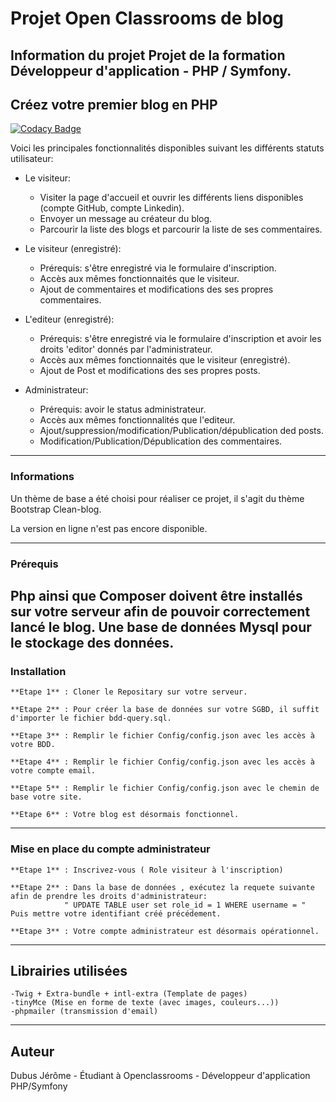 # Projet Open Classrooms de blog

Information du projet
Projet de la formation Développeur d'application - PHP / Symfony.
----------------------------------------------------------------------------------------
## Créez votre premier blog en PHP

[![Codacy Badge](https://app.codacy.com/project/badge/Grade/509a2ed4471249838004b6aec1d100e7)](https://app.codacy.com/gh/D-Jerome/Blog/dashboard?utm_source=gh&utm_medium=referral&utm_content=&utm_campaign=Badge_grade)

Voici les principales fonctionnalités disponibles suivant les différents statuts utilisateur:

* Le visiteur:

    * Visiter la page d'accueil et ouvrir les différents liens disponibles (compte GitHub, compte Linkedin).
    * Envoyer un message au créateur du blog.
    * Parcourir la liste des blogs et parcourir la liste de ses commentaires.

* Le visiteur (enregistré):

    * Prérequis: s'être enregistré via le formulaire d'inscription.
    * Accès aux mêmes fonctionnaités que le visiteur.
    * Ajout de commentaires et modifications des ses propres commentaires.

* L'editeur (enregistré):

    * Prérequis: s'être enregistré via le formulaire d'inscription et avoir les droits 'editor' donnés par l'administrateur.
    * Accès aux mêmes fonctionnaités que le visiteur (enregistré).
    * Ajout de Post et modifications des ses propres posts.

* Administrateur:

    * Prérequis: avoir le status administrateur.
    * Accès aux mêmes fonctionnalités que l'editeur.
    * Ajout/suppression/modification/Publication/dépublication ded posts.
    * Modification/Publication/Dépublication des commentaires.
----------------------------------------------------------------------------------------
### Informations

Un thème de base a été choisi pour réaliser ce projet, il s'agit du thème Bootstrap Clean-blog.

La version en ligne n'est pas encore disponible.

----------------------------------------------------------------------------------------
### Prérequis

Php ainsi que Composer doivent être installés sur votre serveur afin de pouvoir correctement lancé le blog.
Une base de données Mysql pour le stockage des données.
----------------------------------------------------------------------------------------
### Installation
```
**Etape 1** : Cloner le Repositary sur votre serveur.

**Etape 2** : Pour créer la base de données sur votre SGBD, il suffit d'importer le fichier bdd-query.sql. 

**Etape 3** : Remplir le fichier Config/config.json avec les accès à votre BDD.

**Etape 4** : Remplir le fichier Config/config.json avec les accès à votre compte email.

**Etape 5** : Remplir le fichier Config/config.json avec le chemin de base votre site.

**Etape 6** : Votre blog est désormais fonctionnel.

```
----------------------------------------------------------------------------------------
### Mise en place du compte administrateur
```
**Etape 1** : Inscrivez-vous ( Role visiteur à l'inscription)

**Etape 2** : Dans la base de données , exécutez la requete suivante afin de prendre les droits d'administrateur:
            " UPDATE TABLE user set role_id = 1 WHERE username = " Puis mettre votre identifiant créé précédement.

**Etape 3** : Votre compte administrateur est désormais opérationnel.
```
----------------------------------------------------------------------------------------
## Librairies utilisées

    -Twig + Extra-bundle + intl-extra (Template de pages)
    -tinyMce (Mise en forme de texte (avec images, couleurs...))
    -phpmailer (transmission d'email)
----------------------------------------------------------------------------------------
## Auteur

Dubus Jérôme - Étudiant à Openclassrooms - Développeur d'application PHP/Symfony
